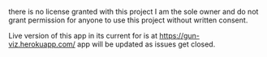 there is no license granted with this project I am the sole owner and do not grant permission for anyone to use this project without written consent.


Live version of this app in its current for is at https://gun-viz.herokuapp.com/  app will be updated as issues get closed.
